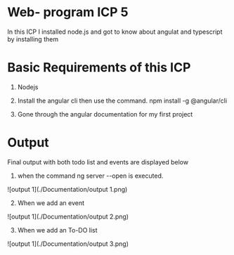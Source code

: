 
# Web- program ICP 5

In this ICP I installed node.js and got to know about angulat and typescript by installing them

# Basic Requirements of this ICP

1. Nodejs

2. Install the angular cli then use the command. npm install -g @angular/cli

3. Gone through the angular documentation for my first project

# Output

Final output with both todo list and events are displayed below

1. when the command ng server --open is executed.

![output 1](./Documentation/output 1.png)

2. When we add an event

![output 1](./Documentation/output 2.png)

3. When we add an To-DO list

![output 1](./Documentation/output 3.png)
